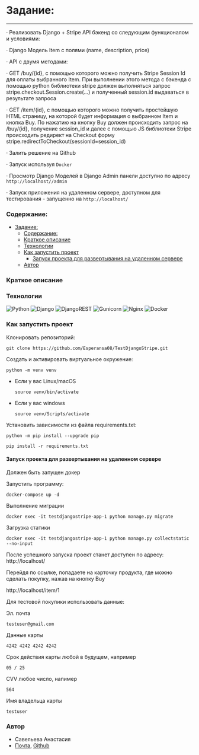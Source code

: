 # Задание:
-------
· 	Реализовать Django + Stripe API бэкенд со следующим функционалом и условиями:

· 	Django Модель Item с полями (name, description, price)

· 	API с двумя методами:

· 	GET /buy/{id}, c помощью которого можно получить Stripe Session Id для оплаты выбранного Item. При выполнении этого метода c бэкенда с помощью python библиотеки stripe должен выполняться запрос stripe.checkout.Session.create(...) и полученный session.id выдаваться в результате запроса

· 	GET /item/{id}, c помощью которого можно получить простейшую HTML страницу, на которой будет информация о выбранном Item и кнопка Buy. По нажатию на кнопку Buy должен происходить запрос на /buy/{id}, получение session_id и далее с помощью JS библиотеки Stripe происходить редирект на Checkout форму stripe.redirectToCheckout(sessionId=session_id)

·   Залить решение на Github

·   Запуск используя `Docker`

·   Просмотр Django Моделей в Django Admin панели доступно по адресу `http://localhost//admin`

·   Запуск приложения на удаленном сервере, доступном для тестирования - запущенно на `http://localhost/`

### Содержание: 

- [Задание:](#задание)
    - [Содержание:](#содержание)
    - [Краткое описание](#краткое-описание)
    - [Технологии](#технологии)
    - [Как запустить проект](#как-запустить-проект)
      - [Запуск проекта для развертывания на удаленном сервере](#запуск-проекта-для-развертывания-на-удаленном-сервере)
    - [Автор](#автор)
### Краткое описание 

### Технологии 


![Python](https://img.shields.io/badge/python-3670A0?style=for-the-badge&logo=python&logoColor=ffdd54) 
![Django](https://img.shields.io/badge/django-%23092E20.svg?style=for-the-badge&logo=django&logoColor=white) 
![DjangoREST](https://img.shields.io/badge/DJANGO-REST-ff1709?style=for-the-badge&logo=django&logoColor=white&color=ff1709&labelColor=gray) 
![Gunicorn](https://img.shields.io/badge/gunicorn-%298729.svg?style=for-the-badge&logo=gunicorn&logoColor=white) 
![Nginx](https://img.shields.io/badge/nginx-%23009639.svg?style=for-the-badge&logo=nginx&logoColor=white) 
![Docker](https://img.shields.io/badge/docker-%230db7ed.svg?style=for-the-badge&logo=docker&logoColor=white) 


### Как запустить проект 

Клонировать репозиторий: 

``` 
git clone https://github.com/Esperansa08/TestDjangoStripe.git

``` 
Cоздать и активировать виртуальное окружение:

```
python -m venv venv
```

* Если у вас Linux/macOS

    ```
    source venv/bin/activate
    ```

* Если у вас windows

    ```
    source venv/Scripts/activate
    ```

Установить зависимости из файла requirements.txt:

```
python -m pip install --upgrade pip
```

```
pip install -r requirements.txt
```



#### Запуск проекта для развертывания на удаленном сервере 

Должен быть запущен докер

Запустить программу:

```
docker-compose up -d
```

Выполнение миграции
``` 
docker exec -it testdjangostripe-app-1 python manage.py migrate
``` 
Загрузка статики
``` 
docker exec -it testdjangostripe-app-1 python manage.py collectstatic --no-input
``` 
После успешного запуска проект станет доступен по адресу: http://localhost/

Перейдя по ссылке, попадаете на карточку продукта, где можно сделать покупку, нажав на кнопку Buy

http://localhost/item/1

Для тестовой покупики использовать данные:

Эл. почта
``` 
testuser@gmail.com
``` 
Данные карты
``` 
4242 4242 4242 4242
``` 
Срок действия карты любой в будущем, например
``` 
05 / 25
``` 
CVV любое число, напимер
``` 
564
``` 
Имя владельца карты
``` 
testuser
``` 

### Автор 

 * Савельева Анастасия 
 * [Почта](Visteria09@yandex.ru), [Github](https://github.com/Esperansa08) 